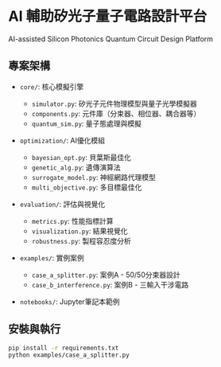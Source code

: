 # AI 輔助矽光子量子電路設計平台

AI-assisted Silicon Photonics Quantum Circuit Design Platform

## 專案架構

- `core/`: 核心模擬引擎
  - `simulator.py`: 矽光子元件物理模型與量子光學模擬器
  - `components.py`: 元件庫（分束器、相位器、耦合器等）
  - `quantum_sim.py`: 量子態處理與模擬

- `optimization/`: AI優化模組
  - `bayesian_opt.py`: 貝葉斯最佳化
  - `genetic_alg.py`: 遺傳演算法
  - `surrogate_model.py`: 神經網路代理模型
  - `multi_objective.py`: 多目標最佳化

- `evaluation/`: 評估與視覺化
  - `metrics.py`: 性能指標計算
  - `visualization.py`: 結果視覺化
  - `robustness.py`: 製程容忍度分析

- `examples/`: 實例案例
  - `case_a_splitter.py`: 案例A - 50/50分束器設計
  - `case_b_interference.py`: 案例B - 三輸入干涉電路

- `notebooks/`: Jupyter筆記本範例

## 安裝與執行

```bash
pip install -r requirements.txt
python examples/case_a_splitter.py
```